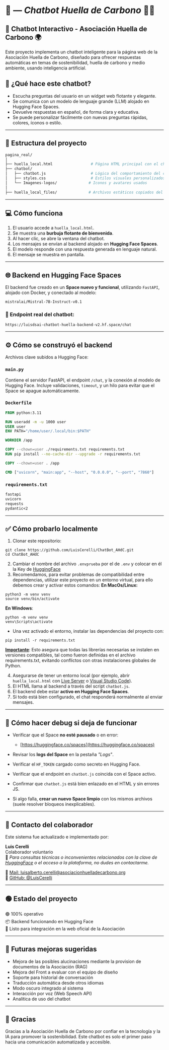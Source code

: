# 📄 — *Chatbot Huella de Carbono* 🌱🤖


## 🧠 Chatbot Interactivo - Asociación Huella de Carbono 🌍

Este proyecto implementa un chatbot inteligente para la página web de la Asociación Huella de Carbono, diseñado para ofrecer respuestas automáticas en temas de sostenibilidad, huella de carbono y medio ambiente, usando inteligencia artificial.

## 📌 ¿Qué hace este chatbot?

- Escucha preguntas del usuario en un widget web flotante y elegante.
- Se comunica con un modelo de lenguaje grande (LLM) alojado en Hugging Face Spaces.
- Devuelve respuestas en español, de forma clara y educativa.
- Se puede personalizar fácilmente con nuevas preguntas rápidas, colores, íconos o estilo.

---

## 🧱 Estructura del proyecto

```bash
pagina_real/
│
├── huella_local.html                 # Página HTML principal con el chatbot embebido
├── chatbot/
│   ├── chatbot.js                    # Lógica del comportamiento del chatbot (frontend)
│   ├── styles.css                    # Estilos visuales personalizados (burbuja, chat, colores)
│   └── Imagenes-logos/              # Iconos y avatares usados
│
├── huella_local_files/              # Archivos estáticos copiados del sitio original
```

---

## 💻 Cómo funciona

1. El usuario accede a `huella_local.html`.
2. Se muestra una **burbuja flotante de bienvenida**.
3. Al hacer clic, se abre la ventana del chatbot.
4. Los mensajes se envían al backend alojado en **Hugging Face Spaces**.
5. El modelo responde con una respuesta generada en lenguaje natural.
6. El mensaje se muestra en pantalla.

---

## 🌐 Backend en Hugging Face Spaces

El backend fue creado en un **Space nuevo y funcional**, utilizando `FastAPI`, alojado con Docker, y conectado al modelo:

```
mistralai/Mistral-7B-Instruct-v0.1
```

### 🔗 Endpoint real del chatbot:

```
https://luisdsai-chatbot-huella-backend-v2.hf.space/chat
```

---

## ⚙️ Cómo se construyó el backend

Archivos clave subidos a Hugging Face:

### `main.py`

Contiene el servidor FastAPI, el endpoint `/chat`, y la conexión al modelo de Hugging Face. Incluye validaciones, `timeout`, y un hilo para evitar que el Space se apague automáticamente.

### `Dockerfile`

```dockerfile
FROM python:3.11

RUN useradd -m -u 1000 user
USER user
ENV PATH="/home/user/.local/bin:$PATH"

WORKDIR /app

COPY --chown=user ./requirements.txt requirements.txt
RUN pip install --no-cache-dir --upgrade -r requirements.txt

COPY --chown=user . /app

CMD ["uvicorn", "main:app", "--host", "0.0.0.0", "--port", "7860"]
```

### `requirements.txt`

```txt
fastapi
uvicorn
requests
pydantic<2
```

---

## ✅ Cómo probarlo localmente

1. Clonar este repositorio: 
```
git clone https://github.com/LuisCerelli/ChatBot_AHdC.git
cd ChatBot_AHdC
```

2. Cambiar el nombre del archivo ```.envprueba``` por el de ```.env``` y colocar en él la Key de [HuggingFace](https://huggingface.co/LuisDSAI)
3. Recomendamos, para evitar problemas de compatibilidad entre dependencias, utilizar este proyecto en un entorno virtual, para ello debemos crear y activar estos comandos:
**En MacOs/Linux:**
```
python3 -m venv venv
source venv/bin/activate
```
**En Windows**:
```
python -m venv venv
venv\Scripts\activate
```
* Una vez activado el entorno, instalar las dependencias del proyecto con:
```
pip install -r requirements.txt
```
<u>**Importante**</u>: Esto asegura que todas las librerías necesarias se instalen en versiones compatibles, tal como fueron definidas en el archivo requirements.txt, evitando conflictos con otras instalaciones globales de Python.


4. Asegurarse de tener un entorno local (por ejemplo, abrir `huella_local.html` con <u>Live Server</u> o <u>Visual Studio Code</u>).
5. El HTML llama al backend a través del script `chatbot.js`.
6. El backend debe estar **activo en Hugging Face Spaces**.
7. Si todo está bien configurado, el chat responderá normalmente al enviar mensajes.

---

## 🧪 Cómo hacer debug si deja de funcionar

- Verificar que el Space **no esté pausado** o en error:
  - [https://huggingface.co/spaces](https://huggingface.co/spaces)

- Revisar los **logs del Space** en la pestaña *"Logs"*.
- Verificar el `HF_TOKEN` cargado como secreto en Hugging Face.
- Verificar que el endpoint en `chatbot.js` coincida con el Space activo.
- Confirmar que `chatbot.js` está bien enlazado en el HTML y sin errores JS.
- Si algo falla, **crear un nuevo Space limpio** con los mismos archivos (suele resolver bloqueos inexplicables).

---

## 👤 Contacto del colaborador

Este sistema fue actualizado e implementado por:

**Luis Cerelli**  
Colaborador voluntario  
📩 *Para consultas técnicas o inconvenientes relacionados con la clave de [HuggingFace](https://huggingface.co/) o el acceso a la plataforma, no dudes en contactarme.*

📧 [Mail: luisalberto.cerelli@asociacionhuelladecarbono.org](luisalberto.cerelli@asociacionhuelladecarbono.org)  
🔗 [GitHub: @LuisCerelli](https://github.com/LuisCerelli)

---

## 🟢 Estado del proyecto

🟢 100% operativo  
📦 Backend funcionando en Hugging Face  
🌱 Listo para integración en la web oficial de la Asociación

---

## 🧠 Futuras mejoras sugeridas

- Mejora de las posibles alucinaciones mediante la provision de documentos de la Asociación (RAG)
- Mejora del Front a evaluar con el equipo de diseño 
- Soporte para historial de conversación
- Traducción automática desde otros idiomas
- Modo oscuro integrado al sistema
- Interacción por voz (Web Speech API)
- Analítica de uso del chatbot

---

## 🙌 Gracias

Gracias a la Asociación Huella de Carbono por confiar en la tecnología y la IA para promover la sostenibilidad. Este chatbot es solo el primer paso hacia una comunicación automatizada y accesible.



